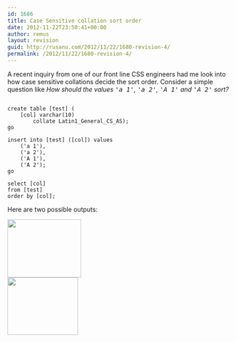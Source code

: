 ```yaml
---
id: 1686
title: Case Sensitive collation sort order
date: 2012-11-22T23:50:41+00:00
author: remus
layout: revision
guid: http://rusanu.com/2012/11/22/1680-revision-4/
permalink: /2012/11/22/1680-revision-4/
---
```

A recent inquiry from one of our front line CSS engineers had me look into how case sensitive collations decide the sort order. Consider a simple question like _How should the values <tt>'a 1'</tt>, <tt>'a 2'</tt>, <tt>'A 1'</tt> and <tt>'A 2'</tt> sort?_

<pre><code class="prettyprint lang-sql">
create table [test] (
	[col] varchar(10) 
		collate Latin1_General_CS_AS);
go

insert into [test] ([col]) values 
	('a 1'),
	('a 2'),
	('A 1'),
	('A 2');
go

select [col]
from [test]
order by [col];
</code></pre>

Here are two possible outputs:

[<img src="http://rusanu.com/wp-content/uploads/2012/11/Variant1.png" alt="" title="Variant1" width="165" height="130" class="alignleft size-full wp-image-1683" />](http://rusanu.com/wp-content/uploads/2012/11/Variant1.png)  
[<img src="http://rusanu.com/wp-content/uploads/2012/11/Variant2.png" alt="" title="Variant2" width="158" height="129" class="alignright size-full wp-image-1684" />](http://rusanu.com/wp-content/uploads/2012/11/Variant2.png)